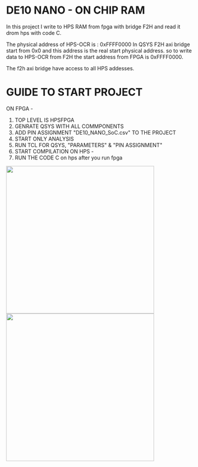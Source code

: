 # DE10 NANO - ON CHIP RAM 
In this project I write to HPS RAM from fpga with bridge F2H and read it drom hps with code C.

The physical address of HPS-OCR is : 0xFFFF0000
In QSYS F2H axi bridge start from 0x0 and this address is the real start physical address. so to write data to HPS-OCR from F2H the start address from FPGA is 0xFFFF0000.

The f2h axi bridge have access to all HPS addesses. 

# GUIDE TO START PROJECT 
ON FPGA - 
1. TOP LEVEL IS HPSFPGA
2. GENRATE QSYS WITH ALL COMMPONENTS
3. ADD PIN ASSIGNMENT "DE10_NANO_SoC.csv" TO THE PROJECT
4. START ONLY ANALYSIS
5. RUN TCL FOR QSYS, "PARAMETERS" & "PIN ASSIGNMENT"
6. START COMPILATION
ON HPS -
1. RUN THE CODE C on hps after you run fpga


<img src="https://user-images.githubusercontent.com/34484321/158373176-0a760233-e156-4a1d-9d09-bef990c5f2b2.png" width="400" height="400" />
<img src="https://user-images.githubusercontent.com/34484321/158373560-95fe11d2-e1f6-43ae-a253-4991b91e2816.jpg" width="400" height="400" />
